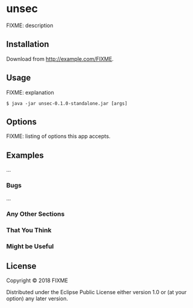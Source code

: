 # unsec

FIXME: description

## Installation

Download from http://example.com/FIXME.

## Usage

FIXME: explanation

    $ java -jar unsec-0.1.0-standalone.jar [args]

## Options

FIXME: listing of options this app accepts.

## Examples

...

### Bugs

...

### Any Other Sections
### That You Think
### Might be Useful

## License

Copyright © 2018 FIXME

Distributed under the Eclipse Public License either version 1.0 or (at
your option) any later version.
